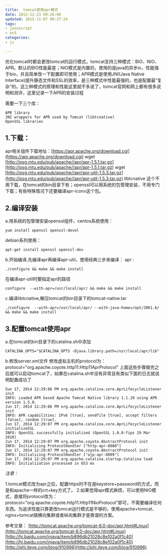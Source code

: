 ```yaml
---
title:  tomcat使用apr模式
date: 2013-12-23 09:26:00
updated: 2015-11-07 09:27:24
tags: 
- javascript
- es5
categories: 
- js

---
```

优化tomcat时都会更改tomcat的运行模式，tomcat支持三种模式：BIO、NIO、APR。默认的BIO性能最差；NIO模式是内置的，使用的是java的异步io，性能强于bio，并且简单改一下配置即可使用；APR模式是使用JNI(Java Native Interface)提升静态文件和SSL的效率，是三种模式中性能最强的，也是配置最“复杂”的。这三种模式的原理和性能这里就不多说了，tomcat官网和网上都有很多说明和测评，这里记录一下APR的安装过程

需要一下三个库：

    APR library
    JNI wrappers for APR used by Tomcat (libtcnative)
    OpenSSL libraries

## 1.下载：

apr相关组件下载地址：[https://apr.apache.org/download.cgi](https://apr.apache.org/download.cgi)
wget [http://psg.mtu.edu/pub/apache//apr/apr-1.5.1.tar.gz](http://psg.mtu.edu/pub/apache//apr/apr-1.5.1.tar.gz)
wget [http://psg.mtu.edu/pub/apache//apr/apr-util-1.5.3.tar.gz](http://psg.mtu.edu/pub/apache//apr/apr-util-1.5.3.tar.gz)
libtcnative 这个不用下载，在tomcat的bin目录下有；openssl可以用系统的包管理安装，不用专门下载；有些特殊情况下还要编译apr-iconv这个包。


<!--more-->


## 2.编译安装

a.用系统的包管理安装openssl组件，centos系统使用：

    yum install openssl openssl-devel

debian系列使用：

    apt-get install openssl openssl-dev

b.开始编译,先编译apr再编译apr-util，使用经典三步来编译：
apr :

    ./configure && make && make install

在编译apr-util时要指定apr的路径

    configure  --with-apr=/usr/local/apr/ && make && make install

c.编译libtcnative,解压tomcat的bin目录下的tomcat-native.tar

    ./configure  --with-apr=/usr/local/apr/ --with-java-home=/opt/JDK1.6/ && make && make install

## 3.配置tomcat使用apr

a.在tomcat的bin目录下的catalina.sh中添加

    CATALINA_OPTS="$CATALINA_OPTS -Djava.library.path=/usr/local/apr/lib"

b.修改server.xml文件
修改虚拟主机的protocol为： protocol="org.apache.coyote.http11.Http11AprProtocol"
上面这些步骤做完之后就可以启动tomcat了，如果在catalina.sh中没有异常且有类似下面的日志就说明配置成功了

    Sun 17, 2014 12:29:06 PM org.apache.catalina.core.AprLifecycleListener init
    INFO: Loaded APR based Apache Tomcat Native library 1.1.29 using APR version 1.5.0.
    Jun 17, 2014 12:29:06 PM org.apache.catalina.core.AprLifecycleListener init
    INFO: APR capabilities: IPv6 [true], sendfile [true], accept filters [false], random [true].
    Jun 17, 2014 12:29:07 PM org.apache.catalina.core.AprLifecycleListener initializeSSL
    INFO: OpenSSL successfully initialized (OpenSSL 1.0.0-fips 29 Mar 2010)
    Jun 17, 2014 12:29:07 PM org.apache.coyote.AbstractProtocol init
    INFO: Initializing ProtocolHandler ["http-apr-8080"]
    Jun 17, 2014 12:29:07 PM org.apache.coyote.AbstractProtocol init
    INFO: Initializing ProtocolHandler ["ajp-apr-8009"]
    Jun 17, 2014 12:29:07 PM org.apache.catalina.startup.Catalina load
    INFO: Initialization processed in 653 ms

*注意：*

1.tomcat模式改为apr之后，配置https时不在是keystore+password的方式，而是和apache一样的crt+key方式了。
2.如果觉得apr模式麻烦，可以使用NIO模式，直接将protocol改为： protocol="org.apache.coyote.http11.Http11NioProtocol"即可，不需要编译任何东西。为追求性能只靠更改tomcat运行模式是不够的，使用apache+tomcat、nginx+tomcat搞横向集群或者纵向集群才是靠谱的方案。

参考文章：
[http://tomcat.apache.org/tomcat-6.0-doc/apr.html#Linux](http://tomcat.apache.org/tomcat-6.0-doc/apr.html#Linux)
[http://hi.baidu.com/injava/item/b896db21028c8e102a0f1c40](http://hi.baidu.com/injava/item/b896db21028c8e102a0f1c40)
[http://phl.iteye.com/blog/910996](http://phl.iteye.com/blog/910996)


